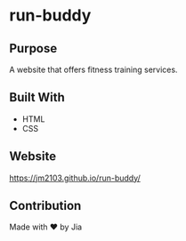 # run-buddy

## Purpose
A website that offers fitness training services.

## Built With
* HTML
* CSS

## Website
https://jm2103.github.io/run-buddy/

## Contribution
Made with ❤️ by Jia
